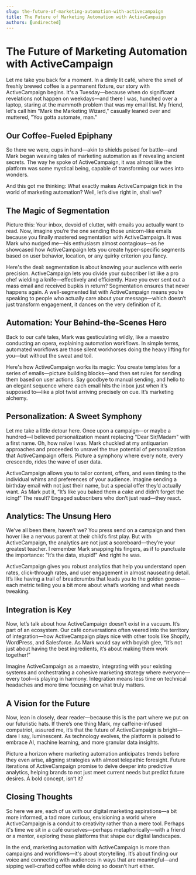 ```yaml
---
slug: the-future-of-marketing-automation-with-activecampaign
title: The Future of Marketing Automation with ActiveCampaign
authors: [undirected]
---
```



# The Future of Marketing Automation with ActiveCampaign

Let me take you back for a moment. In a dimly lit café, where the smell of freshly brewed coffee is a permanent fixture, our story with ActiveCampaign begins. It's a Tuesday—because when do significant revelations not happen on weekdays—and there I was, hunched over a laptop, staring at the mammoth problem that was my email list. My friend, let's call him "Mark the Marketing Wizard," casually leaned over and muttered, "You gotta automate, man."

## Our Coffee-Fueled Epiphany

So there we were, cups in hand—akin to shields poised for battle—and Mark began weaving tales of marketing automation as if revealing ancient secrets. The way he spoke of ActiveCampaign, it was almost like the platform was some mystical being, capable of transforming our woes into wonders.

And this got me thinking: What exactly makes ActiveCampaign tick in the world of marketing automation? Well, let’s dive right in, shall we?

## The Magic of Segmentation

Picture this: Your inbox, devoid of clutter, with emails you actually want to read. Now, imagine you’re the one sending those unicorn-like emails because you finally mastered segmentation with ActiveCampaign. It was Mark who nudged me—his enthusiasm almost contagious—as he showcased how ActiveCampaign lets you create hyper-specific segments based on user behavior, location, or any quirky criterion you fancy.

Here's the deal: segmentation is about knowing your audience with eerie precision. ActiveCampaign lets you divide your subscriber list like a pro chef wielding a knife—effectively and efficiently. Have you ever sent out a mass email and received bupkis in return? Segmentation ensures that never happens again. A well-segmented list with ActiveCampaign means you’re speaking to people who actually care about your message—which doesn’t just transform engagement, it dances on the very definition of it.

## Automation: Your Behind-the-Scenes Hero

Back to our café tales, Mark was gesticulating wildly, like a maestro conducting an opera, explaining automation workflows. In simple terms, automated workflows are those silent workhorses doing the heavy lifting for you—but without the sweat and toil.

Here's how ActiveCampaign works its magic: You create templates for a series of emails—picture building blocks—and then set rules for sending them based on user actions. Say goodbye to manual sending, and hello to an elegant sequence where each email hits the inbox just when it’s supposed to—like a plot twist arriving precisely on cue. It’s marketing alchemy.

## Personalization: A Sweet Symphony

Let me take a little detour here. Once upon a campaign—or maybe a hundred—I believed personalization meant replacing "Dear Sir/Madam" with a first name. Oh, how naïve I was. Mark chuckled at my antiquarian approaches and proceeded to unravel the true potential of personalization that ActiveCampaign offers. Picture a symphony where every note, every crescendo, rides the wave of user data.

ActiveCampaign allows you to tailor content, offers, and even timing to the individual whims and preferences of your audience. Imagine sending a birthday email with not just their name, but a special offer they’d actually want. As Mark put it, “It’s like you baked them a cake and didn’t forget the icing!” The result? Engaged subscribers who don’t just read—they react.

## Analytics: The Unsung Hero

We’ve all been there, haven’t we? You press send on a campaign and then hover like a nervous parent at their child’s first play. But with ActiveCampaign, the analytics are not just a scoreboard—they’re your greatest teacher. I remember Mark snapping his fingers, as if to punctuate the importance: “It’s the data, stupid!” And right he was.

ActiveCampaign gives you robust analytics that help you understand open rates, click-through rates, and user engagement in almost nauseating detail. It’s like having a trail of breadcrumbs that leads you to the golden goose—each metric telling you a bit more about what’s working and what needs tweaking. 

## Integration is Key

Now, let’s talk about how ActiveCampaign doesn’t exist in a vacuum. It’s part of an ecosystem. Our café conversations often veered into the territory of integration—how ActiveCampaign plays nice with other tools like Shopify, WordPress, and Salesforce. As Mark would say with boyish glee, “It’s not just about having the best ingredients, it’s about making them work together!” 

Imagine ActiveCampaign as a maestro, integrating with your existing systems and orchestrating a cohesive marketing strategy where everyone—every tool—is playing in harmony. Integration means less time on technical headaches and more time focusing on what truly matters.

## A Vision for the Future

Now, lean in closely, dear reader—because this is the part where we put on our futuristic hats. If there’s one thing Mark, my caffeine-infused compatriot, assured me, it’s that the future of ActiveCampaign is bright—dare I say, luminescent. As technology evolves, the platform is poised to embrace AI, machine learning, and more granular data insights. 

Picture a horizon where marketing automation anticipates trends before they even arise, aligning strategies with almost telepathic foresight. Future iterations of ActiveCampaign promise to delve deeper into predictive analytics, helping brands to not just meet current needs but predict future desires. A bold concept, isn’t it?

## Closing Thoughts

So here we are, each of us with our digital marketing aspirations—a bit more informed, a tad more curious, envisioning a world where ActiveCampaign is a conduit to creativity rather than a mere tool. Perhaps it's time we sit in a café ourselves—perhaps metaphorically—with a friend or a mentor, exploring these platforms that shape our digital landscapes. 

In the end, marketing automation with ActiveCampaign is more than campaigns and workflows—it's about storytelling. It’s about finding our voice and connecting with audiences in ways that are meaningful—and sipping well-crafted coffee while doing so doesn’t hurt either.